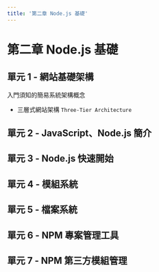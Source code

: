 ```yaml
---
title: '第二章 Node.js 基礎'
---
```


# 第二章 Node.js 基礎

## 單元 1 - 網站基礎架構
  入門須知的簡易系統架構概念
  - 三層式網站架構
    `Three-Tier Architecture`


## 單元 2 - JavaScript、Node.js 簡介


## 單元 3 - Node.js 快速開始


## 單元 4 - 模組系統


## 單元 5 - 檔案系統


## 單元 6 - NPM 專案管理工具


## 單元 7 - NPM 第三方模組管理

